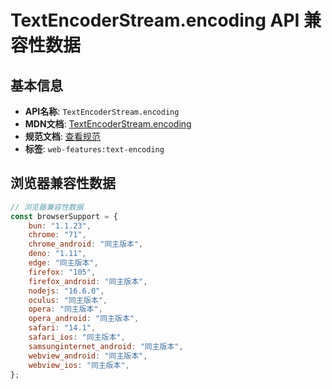 # TextEncoderStream.encoding API 兼容性数据

## 基本信息

- **API名称**: `TextEncoderStream.encoding`
- **MDN文档**: [TextEncoderStream.encoding](https://developer.mozilla.org/docs/Web/API/TextEncoderStream/encoding)
- **规范文档**: [查看规范](https://encoding.spec.whatwg.org/#dom-textencoder-encoding)
- **标签**: `web-features:text-encoding`

## 浏览器兼容性数据

```javascript
// 浏览器兼容性数据
const browserSupport = {
    bun: "1.1.23",
    chrome: "71",
    chrome_android: "同主版本",
    deno: "1.11",
    edge: "同主版本",
    firefox: "105",
    firefox_android: "同主版本",
    nodejs: "16.6.0",
    oculus: "同主版本",
    opera: "同主版本",
    opera_android: "同主版本",
    safari: "14.1",
    safari_ios: "同主版本",
    samsunginternet_android: "同主版本",
    webview_android: "同主版本",
    webview_ios: "同主版本",
};

```

